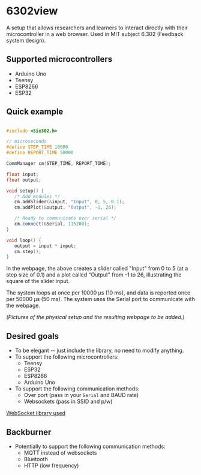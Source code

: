# 6302view

A setup that allows researchers and learners to interact directly with their microcontroller in a web browser. Used in MIT subject 6.302 (Feedback system design).

## Supported microcontrollers

* Arduino Uno
* Teensy
* ESP8266
* ESP32

## Quick example

```cpp

#include <Six302.h>

// microseconds
#define STEP_TIME 10000
#define REPORT_TIME 50000

CommManager cm(STEP_TIME, REPORT_TIME);

float input;
float output;

void setup() {
   /* Add modules */
   cm.addSlider(&input, "Input", 0, 5, 0.1);
   cm.addPlot(&output, "Output", -1, 26);

   /* Ready to communicate over serial */
   cm.connect(&Serial, 115200);
}

void loop() {
   output = input * input;
   cm.step();
}
```

In the webpage, the above creates a slider called "Input" from 0 to 5 (at a step size of 0.1) and a plot called "Output" from -1 to 26, illustrating the square of the slider input.

The system loops at once per 10000 µs (10 ms), and data is reported once per 50000 µs (50 ms). The system uses the Serial port to communicate with the webpage.

*(Pictures of the physical setup and the resulting webpage to be added.)*

## Desired goals

* To be elegant -- just include the library, no need to modify anything.
* To support the following microcontrollers:
   * Teensy
   * ESP32
   * ESP8266
   * Arduino Uno
* To support the following communication methods:
   * Over port (pass in your `Serial` and BAUD rate)
   * Websockets (pass in SSID and p/w)

[WebSocket library used](https://github.com/Links2004/arduinoWebSockets)

## Backburner

* Potentially to support the following communication methods:
   * MQTT instead of websockets
   * Bluetooth
   * HTTP (low frequency)
